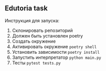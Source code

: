 ## Edutoria task

Инструкция для запуска:

1. Склонировать репозиторий
2. Должен быть установлен poetry
3. Создать окружение
4. Активировать окружение `poetry shell`
5. Установить зависимости `poetry install`
6. Запустить интерпретатор `python main.py`
7. Тесты `pytest tests.py`